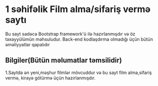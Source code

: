 # 1 səhifəlik Film alma/sifariş vermə saytı
Bu sayt sadəcə Bootstrap framework'ü ilə hazırlanmışdır və öz təxəyyülümün məhsuludur.
Back-end kodlaşdırma olmadığı üçün bütün əməliyyatlar qapalıdır
## Bilgiler(Bütün məlumatlar təmsilidir)
1.Saytda ən yeni,məşhur filmlər mövcuddur və bu sayt film alma,sifariş vermə, kirayə götürmə üçün hazırlanmışdır.

